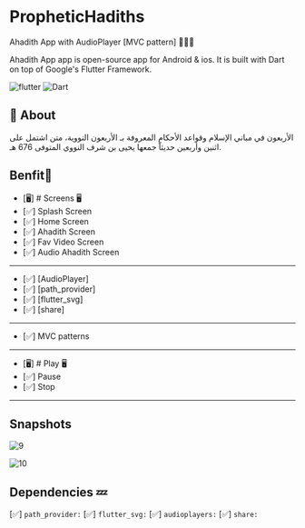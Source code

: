 # PropheticHadiths


Ahadith App with AudioPlayer [MVC pattern] 👨🏻‍💻

Ahadith App app is open-source  app for Android & ios. It is built with Dart on top of Google's Flutter Framework.


![flutter](https://img.shields.io/badge/Flutter-Framework-green?logo=flutter)
![Dart](https://img.shields.io/badge/Dart-Language-blue?logo=dart)


## 🚀 About

الأربعون في مباني الإسلام وقواعد الأحكام المعروفة بـ الأربعون النووية، متن اشتمل على اثنين وأربعين حديثاّ جمعها يحيى بن شرف النووي المتوفى 676 هـ.



## Benfit👻
- [🖥] # Screens 🖥
- [✅] Splash Screen
- [✅] Home Screen
- [✅] Ahadith Screen
- [✅] Fav Video Screen
- [✅] Audio Ahadith Screen
--------------------------------
- [✅] [AudioPlayer]
- [✅] [path_provider]
- [✅] [flutter_svg]
- [✅] [share]

--------------------------------
- [✅] MVC patterns
-------------------------------

- [🖥] # Play  🖥
- [✅] Pause
- [✅] Stop
--------------------------

## Snapshots

![9](https://user-images.githubusercontent.com/49205538/194087598-35d9b23f-fc50-4d2c-8d03-2ae9a8b916c5.png)


![10](https://user-images.githubusercontent.com/49205538/194086769-059b8869-4473-4bd5-9b34-98888e923e61.png)


## Dependencies 💤
[✅]  `path_provider:`
[✅] `flutter_svg:`
[✅]  `audioplayers:`
[✅]  `share:`

